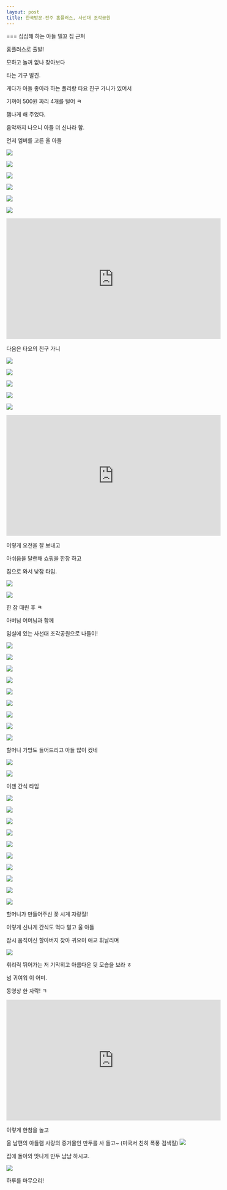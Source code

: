 ```yaml
---
layout: post
title: 한국방문-전주 홈플러스, 사선대 조각공원
---
```

===
심심해 하는 아들 델꼬 집 근처

홈플러스로 출발!

모하고 놀꺼 없나 찾아보다

타는 기구 발견. 

게다가 아들 좋아라 하는 폴리랑 타요 친구 가니가 있어서

기꺼이 500원 짜리 4개를 털어 ㅋ

잼나게 해 주었다. 

음악까지 나오니 아들 더 신나라 함.

먼저 엠버를 고른 울 아들

![](https://dl.dropboxusercontent.com/u/9792864/150527%20%EC%A0%84%EC%A3%BC%20%ED%99%88%ED%94%8C%EB%9F%AC%EC%8A%A4%2C%20%EC%82%AC%EC%84%A0%EB%8C%80%EC%A1%B0%EA%B0%81%EA%B3%B5%EC%9B%90/DSC03614.JPG)


![](https://dl.dropboxusercontent.com/u/9792864/150527%20%EC%A0%84%EC%A3%BC%20%ED%99%88%ED%94%8C%EB%9F%AC%EC%8A%A4%2C%20%EC%82%AC%EC%84%A0%EB%8C%80%EC%A1%B0%EA%B0%81%EA%B3%B5%EC%9B%90/DSC03615.JPG)


![](https://dl.dropboxusercontent.com/u/9792864/150527%20%EC%A0%84%EC%A3%BC%20%ED%99%88%ED%94%8C%EB%9F%AC%EC%8A%A4%2C%20%EC%82%AC%EC%84%A0%EB%8C%80%EC%A1%B0%EA%B0%81%EA%B3%B5%EC%9B%90/DSC03616.JPG)


![](https://dl.dropboxusercontent.com/u/9792864/150527%20%EC%A0%84%EC%A3%BC%20%ED%99%88%ED%94%8C%EB%9F%AC%EC%8A%A4%2C%20%EC%82%AC%EC%84%A0%EB%8C%80%EC%A1%B0%EA%B0%81%EA%B3%B5%EC%9B%90/DSC03617.JPG)


![](https://dl.dropboxusercontent.com/u/9792864/150527%20%EC%A0%84%EC%A3%BC%20%ED%99%88%ED%94%8C%EB%9F%AC%EC%8A%A4%2C%20%EC%82%AC%EC%84%A0%EB%8C%80%EC%A1%B0%EA%B0%81%EA%B3%B5%EC%9B%90/DSC03619.JPG)


![](https://dl.dropboxusercontent.com/u/9792864/150527%20%EC%A0%84%EC%A3%BC%20%ED%99%88%ED%94%8C%EB%9F%AC%EC%8A%A4%2C%20%EC%82%AC%EC%84%A0%EB%8C%80%EC%A1%B0%EA%B0%81%EA%B3%B5%EC%9B%90/DSC03620.JPG)


<iframe width="560" height="315" src="https://www.youtube.com/embed/54D-o0_l5Gw" frameborder="0" allowfullscreen></iframe>

다음은 타요의 친구 가니

![](https://dl.dropboxusercontent.com/u/9792864/150527%20%EC%A0%84%EC%A3%BC%20%ED%99%88%ED%94%8C%EB%9F%AC%EC%8A%A4%2C%20%EC%82%AC%EC%84%A0%EB%8C%80%EC%A1%B0%EA%B0%81%EA%B3%B5%EC%9B%90/DSC03622.JPG)


![](https://dl.dropboxusercontent.com/u/9792864/150527%20%EC%A0%84%EC%A3%BC%20%ED%99%88%ED%94%8C%EB%9F%AC%EC%8A%A4%2C%20%EC%82%AC%EC%84%A0%EB%8C%80%EC%A1%B0%EA%B0%81%EA%B3%B5%EC%9B%90/DSC03623.JPG)


![](https://dl.dropboxusercontent.com/u/9792864/150527%20%EC%A0%84%EC%A3%BC%20%ED%99%88%ED%94%8C%EB%9F%AC%EC%8A%A4%2C%20%EC%82%AC%EC%84%A0%EB%8C%80%EC%A1%B0%EA%B0%81%EA%B3%B5%EC%9B%90/DSC03624.JPG)


![](https://dl.dropboxusercontent.com/u/9792864/150527%20%EC%A0%84%EC%A3%BC%20%ED%99%88%ED%94%8C%EB%9F%AC%EC%8A%A4%2C%20%EC%82%AC%EC%84%A0%EB%8C%80%EC%A1%B0%EA%B0%81%EA%B3%B5%EC%9B%90/DSC03625.JPG)


![](https://dl.dropboxusercontent.com/u/9792864/150527%20%EC%A0%84%EC%A3%BC%20%ED%99%88%ED%94%8C%EB%9F%AC%EC%8A%A4%2C%20%EC%82%AC%EC%84%A0%EB%8C%80%EC%A1%B0%EA%B0%81%EA%B3%B5%EC%9B%90/DSC03626.JPG)


<iframe width="560" height="315" src="https://www.youtube.com/embed/76f3Io5yaJI" frameborder="0" allowfullscreen></iframe>

이렇게 오전을 잘 보내고

아쉬움을 달랜채 쇼핑을 한창 하고

집으로 와서 낮잠 타임.

![](https://dl.dropboxusercontent.com/u/9792864/150527%20%EC%A0%84%EC%A3%BC%20%ED%99%88%ED%94%8C%EB%9F%AC%EC%8A%A4%2C%20%EC%82%AC%EC%84%A0%EB%8C%80%EC%A1%B0%EA%B0%81%EA%B3%B5%EC%9B%90/KakaoTalk_20150528_004530809%20%28%EB%B3%B5%EC%82%AC%29.jpg)


![](https://dl.dropboxusercontent.com/u/9792864/150527%20%EC%A0%84%EC%A3%BC%20%ED%99%88%ED%94%8C%EB%9F%AC%EC%8A%A4%2C%20%EC%82%AC%EC%84%A0%EB%8C%80%EC%A1%B0%EA%B0%81%EA%B3%B5%EC%9B%90/KakaoTalk_20150528_004553341%20%28%EB%B3%B5%EC%82%AC%29.jpg)


한 잠 때린 후 ㅋ

아버님 어머님과 함께 

임실에 있는 사선대 조각공원으로 나들이!

![](https://dl.dropboxusercontent.com/u/9792864/150527%20%EC%A0%84%EC%A3%BC%20%ED%99%88%ED%94%8C%EB%9F%AC%EC%8A%A4%2C%20%EC%82%AC%EC%84%A0%EB%8C%80%EC%A1%B0%EA%B0%81%EA%B3%B5%EC%9B%90/DSC03629.JPG)


![](https://dl.dropboxusercontent.com/u/9792864/150527%20%EC%A0%84%EC%A3%BC%20%ED%99%88%ED%94%8C%EB%9F%AC%EC%8A%A4%2C%20%EC%82%AC%EC%84%A0%EB%8C%80%EC%A1%B0%EA%B0%81%EA%B3%B5%EC%9B%90/DSC03630.JPG)


![](https://dl.dropboxusercontent.com/u/9792864/150527%20%EC%A0%84%EC%A3%BC%20%ED%99%88%ED%94%8C%EB%9F%AC%EC%8A%A4%2C%20%EC%82%AC%EC%84%A0%EB%8C%80%EC%A1%B0%EA%B0%81%EA%B3%B5%EC%9B%90/DSC03631.JPG)


![](https://dl.dropboxusercontent.com/u/9792864/150527%20%EC%A0%84%EC%A3%BC%20%ED%99%88%ED%94%8C%EB%9F%AC%EC%8A%A4%2C%20%EC%82%AC%EC%84%A0%EB%8C%80%EC%A1%B0%EA%B0%81%EA%B3%B5%EC%9B%90/DSC03632.JPG)


![](https://dl.dropboxusercontent.com/u/9792864/150527%20%EC%A0%84%EC%A3%BC%20%ED%99%88%ED%94%8C%EB%9F%AC%EC%8A%A4%2C%20%EC%82%AC%EC%84%A0%EB%8C%80%EC%A1%B0%EA%B0%81%EA%B3%B5%EC%9B%90/DSC03633.JPG)


![](https://dl.dropboxusercontent.com/u/9792864/150527%20%EC%A0%84%EC%A3%BC%20%ED%99%88%ED%94%8C%EB%9F%AC%EC%8A%A4%2C%20%EC%82%AC%EC%84%A0%EB%8C%80%EC%A1%B0%EA%B0%81%EA%B3%B5%EC%9B%90/DSC03634.JPG)


![](https://dl.dropboxusercontent.com/u/9792864/150527%20%EC%A0%84%EC%A3%BC%20%ED%99%88%ED%94%8C%EB%9F%AC%EC%8A%A4%2C%20%EC%82%AC%EC%84%A0%EB%8C%80%EC%A1%B0%EA%B0%81%EA%B3%B5%EC%9B%90/DSC03635.JPG)


![](https://dl.dropboxusercontent.com/u/9792864/150527%20%EC%A0%84%EC%A3%BC%20%ED%99%88%ED%94%8C%EB%9F%AC%EC%8A%A4%2C%20%EC%82%AC%EC%84%A0%EB%8C%80%EC%A1%B0%EA%B0%81%EA%B3%B5%EC%9B%90/DSC03636.JPG)


![](https://dl.dropboxusercontent.com/u/9792864/150527%20%EC%A0%84%EC%A3%BC%20%ED%99%88%ED%94%8C%EB%9F%AC%EC%8A%A4%2C%20%EC%82%AC%EC%84%A0%EB%8C%80%EC%A1%B0%EA%B0%81%EA%B3%B5%EC%9B%90/DSC03637.JPG)

할머니 가방도 들어드리고 아들 많이 컸네

![](https://dl.dropboxusercontent.com/u/9792864/150527%20%EC%A0%84%EC%A3%BC%20%ED%99%88%ED%94%8C%EB%9F%AC%EC%8A%A4%2C%20%EC%82%AC%EC%84%A0%EB%8C%80%EC%A1%B0%EA%B0%81%EA%B3%B5%EC%9B%90/DSC03638.JPG)


![](https://dl.dropboxusercontent.com/u/9792864/150527%20%EC%A0%84%EC%A3%BC%20%ED%99%88%ED%94%8C%EB%9F%AC%EC%8A%A4%2C%20%EC%82%AC%EC%84%A0%EB%8C%80%EC%A1%B0%EA%B0%81%EA%B3%B5%EC%9B%90/DSC03639.JPG)


이젠 간식 타임

![](https://dl.dropboxusercontent.com/u/9792864/150527%20%EC%A0%84%EC%A3%BC%20%ED%99%88%ED%94%8C%EB%9F%AC%EC%8A%A4%2C%20%EC%82%AC%EC%84%A0%EB%8C%80%EC%A1%B0%EA%B0%81%EA%B3%B5%EC%9B%90/DSC03640.JPG)


![](https://dl.dropboxusercontent.com/u/9792864/150527%20%EC%A0%84%EC%A3%BC%20%ED%99%88%ED%94%8C%EB%9F%AC%EC%8A%A4%2C%20%EC%82%AC%EC%84%A0%EB%8C%80%EC%A1%B0%EA%B0%81%EA%B3%B5%EC%9B%90/DSC03641.JPG)


![](https://dl.dropboxusercontent.com/u/9792864/150527%20%EC%A0%84%EC%A3%BC%20%ED%99%88%ED%94%8C%EB%9F%AC%EC%8A%A4%2C%20%EC%82%AC%EC%84%A0%EB%8C%80%EC%A1%B0%EA%B0%81%EA%B3%B5%EC%9B%90/DSC03643.JPG)


![](https://dl.dropboxusercontent.com/u/9792864/150527%20%EC%A0%84%EC%A3%BC%20%ED%99%88%ED%94%8C%EB%9F%AC%EC%8A%A4%2C%20%EC%82%AC%EC%84%A0%EB%8C%80%EC%A1%B0%EA%B0%81%EA%B3%B5%EC%9B%90/DSC03644.JPG)


![](https://dl.dropboxusercontent.com/u/9792864/150527%20%EC%A0%84%EC%A3%BC%20%ED%99%88%ED%94%8C%EB%9F%AC%EC%8A%A4%2C%20%EC%82%AC%EC%84%A0%EB%8C%80%EC%A1%B0%EA%B0%81%EA%B3%B5%EC%9B%90/DSC03645.JPG)


![](https://dl.dropboxusercontent.com/u/9792864/150527%20%EC%A0%84%EC%A3%BC%20%ED%99%88%ED%94%8C%EB%9F%AC%EC%8A%A4%2C%20%EC%82%AC%EC%84%A0%EB%8C%80%EC%A1%B0%EA%B0%81%EA%B3%B5%EC%9B%90/DSC03646.JPG)


![](https://dl.dropboxusercontent.com/u/9792864/150527%20%EC%A0%84%EC%A3%BC%20%ED%99%88%ED%94%8C%EB%9F%AC%EC%8A%A4%2C%20%EC%82%AC%EC%84%A0%EB%8C%80%EC%A1%B0%EA%B0%81%EA%B3%B5%EC%9B%90/DSC03649.JPG)


![](https://dl.dropboxusercontent.com/u/9792864/150527%20%EC%A0%84%EC%A3%BC%20%ED%99%88%ED%94%8C%EB%9F%AC%EC%8A%A4%2C%20%EC%82%AC%EC%84%A0%EB%8C%80%EC%A1%B0%EA%B0%81%EA%B3%B5%EC%9B%90/DSC03650.JPG)


![](https://dl.dropboxusercontent.com/u/9792864/150527%20%EC%A0%84%EC%A3%BC%20%ED%99%88%ED%94%8C%EB%9F%AC%EC%8A%A4%2C%20%EC%82%AC%EC%84%A0%EB%8C%80%EC%A1%B0%EA%B0%81%EA%B3%B5%EC%9B%90/DSC03651.JPG)


![](https://dl.dropboxusercontent.com/u/9792864/150527%20%EC%A0%84%EC%A3%BC%20%ED%99%88%ED%94%8C%EB%9F%AC%EC%8A%A4%2C%20%EC%82%AC%EC%84%A0%EB%8C%80%EC%A1%B0%EA%B0%81%EA%B3%B5%EC%9B%90/DSC03652.JPG)

할머니가 만들어주신 꽃 시계 자랑질!

이렇게 신나게 간식도 먹다 말고 울 아들

잠시 움직이신 할아버지 찾아 귀요미 애교 휘날리며

![](http://cfile212.uf.daum.net/image/265D8B35538DE42D23A09F)


휘리릭 뛰어가는 저 기막히고 아름다운 뒷 모습을 보라 ㅎ

넘 귀여워 이 어미. 

동영상 한 자락! ㅋ

<iframe width="560" height="315" src="https://www.youtube.com/embed/nEeV8-gHVm4" frameborder="0" allowfullscreen></iframe>

이렇게 한참을 놀고

울 남편의 아들램 사랑의 증거물인 만두를 사 들고~
(미국서 친히 폭풍 검색질)
![](https://encrypted-tbn3.gstatic.com/images?q=tbn:ANd9GcQJGKcRvqvMh_EAVoaX9cjoVJndrIniISIl9OuhB91VaWvO2e0k)


집에 돌아와 맛나게 만두 냠냠 하시고.

![](https://dl.dropboxusercontent.com/u/9792864/150527%20%EC%A0%84%EC%A3%BC%20%ED%99%88%ED%94%8C%EB%9F%AC%EC%8A%A4%2C%20%EC%82%AC%EC%84%A0%EB%8C%80%EC%A1%B0%EA%B0%81%EA%B3%B5%EC%9B%90/KakaoTalk_20150528_070320298%20%28%EB%B3%B5%EC%82%AC%29.jpg)


하루를 마무으리!